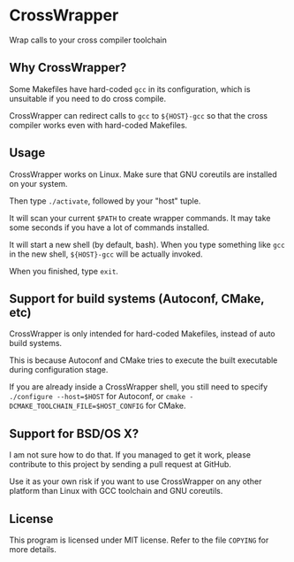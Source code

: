 # CrossWrapper

Wrap calls to your cross compiler toolchain

## Why CrossWrapper?

Some Makefiles have hard-coded `gcc` in its configuration, which is unsuitable if you need to do cross compile.

CrossWrapper can redirect calls to `gcc` to `${HOST}-gcc` so that the cross compiler works even with hard-coded Makefiles.

## Usage

CrossWrapper works on Linux. Make sure that GNU coreutils are installed on your system.

Then type `./activate`, followed by your "host" tuple.

It will scan your current `$PATH` to create wrapper commands. It may take some seconds if you have a lot of commands installed.

It will start a new shell (by default, bash). When you type something like `gcc` in the new shell, `${HOST}-gcc` will be actually invoked. 

When you finished, type `exit`.

## Support for build systems (Autoconf, CMake, etc)

CrossWrapper is only intended for hard-coded Makefiles, instead of auto build systems.

This is because Autoconf and CMake tries to execute the built executable during configuration stage.

If you are already inside a CrossWrapper shell, you still need to specify `./configure --host=$HOST` for Autoconf, or `cmake -DCMAKE_TOOLCHAIN_FILE=$HOST_CONFIG` for CMake.

## Support for BSD/OS X?

I am not sure how to do that. If you managed to get it work, please contribute to this project by sending a pull request at GitHub.

Use it as your own risk if you want to use CrossWrapper on any other platform than Linux with GCC toolchain and GNU coreutils.

## License

This program is licensed under MIT license. Refer to the file `COPYING` for more details.
